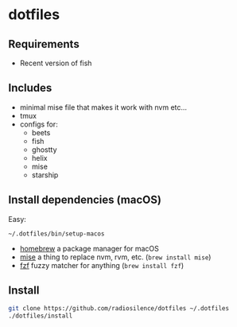 # dotfiles

## Requirements

- Recent version of fish

## Includes

- minimal mise file that makes it work with nvm etc...
- tmux
- configs for:
  - beets
  - fish
  - ghostty
  - helix
  - mise
  - starship

## Install dependencies (macOS)

Easy:

```
~/.dotfiles/bin/setup-macos
```

- [homebrew](https://brew.sh/) a package manager for macOS
- [mise](https://mise.jdx.dev) a thing to replace nvm, rvm, etc. (`brew install mise`)
- [fzf](https://github.com/junegunn/fzf) fuzzy matcher for anything (`brew install fzf`)

## Install

```sh
git clone https://github.com/radiosilence/dotfiles ~/.dotfiles
./dotfiles/install
```
